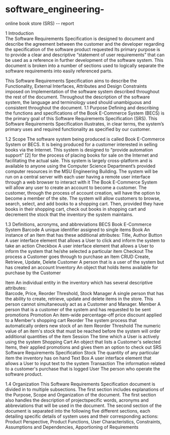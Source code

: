 # software_engineering-
online book store (SRS) -- report



1 Introduction  
The Software Requirements Specification is designed to document and describe the agreement between the customer and the developer regarding the specification of the software product requested  Its primary purpose is to provide a clear and descriptive “statement of user requirements” that can be used as a reference in further development of the software system. This document is broken into a number of sections used to logically separate the software requirements into easily referenced parts.  
 
This Software Requirements Specification aims to describe the Functionality, External Interfaces, Attributes and Design Constraints  imposed on Implementation of the software system described throughout the rest of the document. Throughout the description of the software system, the language and terminology used should unambiguous and consistent throughout the document. 
1.1 	Purpose 
Defining and describing the functions and specifications of the Book E-Commerce System (BECS) is the primary goal of this Software Requirements Specification (SRS). This Software Requirements Specification illustrates, in clear terms, the system’s primary uses and required functionality as specified by our customer. 

 
1.2 	Scope 
The software system being produced is called Book E-Commerce System or BECS. It is being produced for a customer interested in selling books via the Internet. This system is designed to “provide automation support” [2] for the process of placing books for sale on the Internet and facilitating the actual sale. This system is largely cross-platform and is available to anyone using the Computer Science Department’s provided computer resources in the MSU Engineering Building. The system will be run on a central server with each user having a remote user interface through a web browser to interact with it The Book E-Commerce System will allow any user to create an account to become a customer. The customer, through the process of account creation, will have the option to become a member of the site. The system will allow customers to browse, search, select, and add books to a shopping cart. Then, provided they have books in their shopping cart, check out books in shopping cart and decrement the stock that the inventory the system maintains. 
 
1.3 	Definitions, acronyms, and abbreviations 
BECS 	Book E-Commerce System 
Barcode 	A unique identifier assigned to single items 
Book 	An instance of an Item that has these additional attributes: Title, Author 
Button 	A user interface element that allows a User to click and inform the system to take an action 
Checkbox 	A user interface element that allows a User to inform the system that he/she selected a particular item 
Checkout 	The process a Customer goes through to purchase an Item 
CRUD 	Create, Retrieve, Update, Delete 
Customer 	A person that is a user of the system but has created an account 
Inventory 	An object that holds items available for purchase by the Customer 


Item 	An individual entity in the inventory which has several descriptive attributes:  
	Barcode, Price, Reorder Threshold, Stock 
Manager 	A single person that has the ability to create, retrieve, update and delete items in the store. This person cannot simultaneously act as a Customer and Manager. 
Member 	A person that is a customer of the system and has requested to be sent promotions 
Promotion 	An item-wide percentage-off price discount applied to a Member's shopping cart 
Reorder 	The system process that automatically orders new stock of an item 
Reorder Threshold 	The numeric value of an item's stock that must be reached before the system will order additional quantities of the item 
Session 	The time which a User is actively using the system 
Shopping Cart 	An object that lists a Customer's selected Items, their applied promotions and gives them an option to check out 
SRS 	Software Requirements Specification 
Stock 	The quantity of any particular item the inventory has on hand 
Text Box 	A user interface element that allows a User to input text to the system 
Transaction 	The information related to a customer's purchase that is logged 
User 	The person who operate the software product. 
 
1.4 	Organization 
This Software Requirements Specification document is divided in to multiple subsections. The first section includes explanations of the Purpose, Scope and Organization of the document. The first section also handles the description of projectspecific words, acronyms and abbreviations that will be used in the document. The second section of the document is separated into the following five different sections, each detailing specific details of system uses and their corresponding actions: Product Perspective, Product Functions, User Characteristics, Constraints, Assumptions and Dependencies, Apportioning of Requirements




